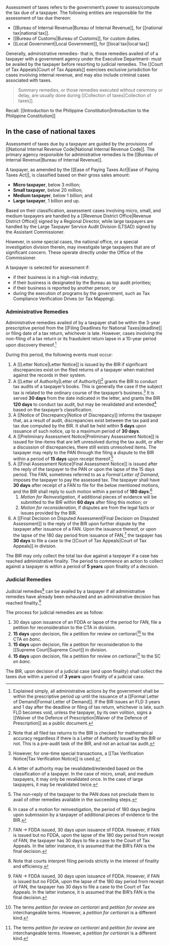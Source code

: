 Assessment of taxes refers to the government’s power to assess/compute the tax due of a taxpayer. The following entities are responsible for the assessment of tax due thereon:

- [[Bureau of Internal Revenue|Bureau of Internal Revenue]], for [[national tax|national tax]].
- [[Bureau of Customs|Bureau of Customs]], for custom duties.
- [[Local Government|Local Government]], for [[local tax|local tax]]

Generally, administrative remedies- that is, those remedies availed of of a taxpayer with a government agency under the Executive Department- must be availed by the taxpayer before resorting to judicial remedies. The [[Court of Tax Appeals|Court of Tax Appeals]] exercises exclusive jurisdiction for cases involving internal revenue, and may also include criminal cases associated with taxes.

> Summary remedies, or those remedies executed without ceremony or delay, are usually done during [[Collection of taxes|Collection of taxes]].

Recall: [[Introduction to the Philippine Constitution|Introduction to the Philippine Constitution]]

## In the case of national taxes
Assessment of taxes due by a taxpayer are guided by the provisions of [[National Internal Revenue Code|National Internal Revenue Code]]. The primary agency responsible for administrative remedies is the [[Bureau of Internal Revenue|Bureau of Internal Revenue]].

A taxpayer, as amended by the [[Ease of Paying Taxes Act|Ease of Paying Taxes Act]], is classified based on their gross sales amount:
- **Micro taxpayer**, below 3 million;
- **Small taxpayer**, below 20 million;
- **Medium taxpayer**, below 1 billion; and
- **Large taxpayer**, 1 billion and up.

Based on their classification, assessment cases involving micro, small, and medium taxpayers are handled by a [[Revenue District Office|Revenue District Office]] signed by a Regional Director, while large taxpayers are handled by the Large Taxpayer Service Audit Division (LTSAD) signed by the Assistant Commissioner. 

However, in some special cases, the national office, or a special investigation division therein, may investigate large taxpayers that are of significant concern. These operate directly under the Office of the Commissioner.

A taxpayer is selected for assessment if:
- if their business is in a high-risk industry;
- if their business is designated by the Bureau as top audit priorities;
- if their business is reported by another person; or
- during the execution of programs by the government, such as Tax Compliance Verification Drives (or Tax Mapping).

### Administrative Remedies
Administrative remedies availed of by a taxpayer shall be within the 3-year prescriptive period from the [[Filing Deadlines for National Taxes|deadline]] or filing date of a tax return, whichever is late. However, cases involving the non-filing of a tax return or its fraudulent return lapse in a 10-year period upon discovery thereof.[^1]

During this period, the following events must occur:
1. A [[Letter Notice|Letter Notice]] is issued by the BIR if significant discrepancies exist on the filed returns of a taxpayer when matched against the records in their system.
2. A [[Letter of Authority|Letter of Authority]][^2] grants the BIR to conduct tax audits of a taxpayer’s books. This is generally the case if the subject tax is related to the ordinary course of the taxpayer’s business.[^3] It is served **30 days** from the date indicated in the letter, and grants the BIR **120 days** to conduct tax audit, but may be revalidated and extended[^4] based on the taxpayer’s classification.
3. A [[Notice of Discrepancy|Notice of Discrepancy]] informs the taxpayer that, as a result of audit, discrepancies exist between the tax paid and tax due computed by the BIR. It shall be held within **5 days** upon issuance of such notice, up to a maximum period of **30 days**.
4. A [[Preliminary Assessment Notice|Preliminary Assessment Notice]] is issued for line-items that are left unresolved during the tax audit, or after a discussion of discrepancies, there still exists unresolved items. The taxpayer may reply to the PAN through the filing a dispute to the BIR within a period of **15 days** upon receipt thereof.[^5]
5. A [[Final Assessment Notice|Final Assessment Notice]] is issued after the reply of the taxpayer to the PAN or upon the lapse of the 15 days period. The FAN, sometimes referred to as a *Formal Letter of Demand*, imposes the taxpayer to pay the assessed tax. The taxpayer shall have **30 days** after receipt of a FAN to file for the below mentioned motions, and the BIR shall reply to such motion within a period of **180 days**:[^6]
	1. *Motion for Reinvestigation*, if additional pieces of evidence will be submitted to the BIR within **60 days** after filing this motion; or
	2. *Motion for reconsideration*, if disputes are from the legal facts or issues provided by the BIR.
6. A [[Final Decision on Disputed Assessment|Final Decision on Disputed Assessment]] is the reply of the BIR upon further dispute by the taxpayer after issuance of a FAN. Upon the issuance thereof, or upon the lapse of the 180 day period from issuance of FAN,[^7] the taxpayer has **30 days** to file a case to the [[Court of Tax Appeals|Court of Tax Appeals]] in division.

The BIR may only collect the total tax due against a taxpayer if a case has reached administrative finality. The period to commence an action to collect against a taxpayer is within a period of **5 years** upon finality of a decision.

### Judicial Remedies
Judicial remedies[^8] can be availed by a taxpayer if all administrative remedies have already been exhausted and an administrative decision has reached finality.[^7]

The process for judicial remedies are as follow:
1. 30 days upon issuance of an FDDA or lapse of the period for FAN, file a petition for reconsideration to the CTA in division.
2. **15 days** upon decision, file a petition for review on certiorari[^9] to the CTA *en banc*.
3. **15 days** upon decision, file a petition for reconsideration to the [[Supreme Court|Supreme Court]] in division.
4. **15 days** upon decision, file a petition for review on certiorari[^9] to the SC *en banc*.

The BIR, upon decision of a judicial case (and upon finality) shall collect the taxes due within a period of **3 years** upon finality of a judicial case.

[^1]: Explained simply, all administrative actions by the government shall be within the prescriptive period up until the issuance of a [[Formal Letter of Demand|Formal Letter of Demand]]. If the BIR issues an FLD 3 years and 1 day after the deadline or filing of tax return, whichever is late, such FLD becomes void, unless the taxpayer, by its own volition, signs a [[Waiver of the Defence of Prescription|Waiver of the Defence of Prescription]] as a public document.
[^2]: Note that all filed tax returns to the BIR is checked for mathematical accuracy regardless if there is a Letter of Authority issued by the BIR or not. This is a pre-audit task of the BIR, and not an actual tax audit.
[^3]: However, for one-time special transactions, a [[Tax Verification Notice|Tax Verification Notice]] is used.
[^4]: A letter of authority may be revalidated/extended based on the classification of a taxpayer. In the case of micro, small, and medium taxpayers, it may only be revalidated once. In the case of large taxpayers, it may be revalidated twice.
[^5]: The non-reply of the taxpayer to the PAN does not preclude them to avail of other remedies available in the succeeding steps.
[^6]: In case of a motion for reinvestigation, the period of 180 days begins upon submission by a taxpayer of additional pieces of evidence to the BIR.
[^7]: FAN → FDDA issued, 30 days upon issuance of FDDA. However, if FAN is issued but no FDDA, upon the lapse of the 180 day period from receipt of FAN, the taxpayer has 30 days to file a case to the Court of Tax Appeals. In the latter instance, it is assumed that the BIR’s FAN is the final decision.
[^8]: Note that courts interpret filing periods strictly in the interest of finality and efficiency.
[^9]: The terms *petition for review on certiorari* and *petition for review* are interchangeable terms. However, a *petition for certiorari* is a different kind.
